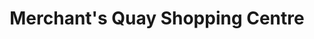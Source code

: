 ---
title: "Merchant's Quay Shopping Centre"
url: /cork/merchants-quay-shopping-centre/
shop: mall
---